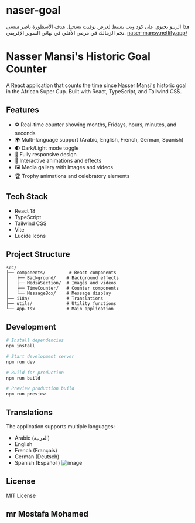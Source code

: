 # naser-goal
هذا الريبو يحتوي على كود ويب بسيط لعرض توقيت تسجيل هدف الأسطورة ناصر منسي نجم الزمالك في مرمى الأهلي في نهائي السوبر الإفريقي.
[naser-mansy.netlify.app/
](https://naser-mansy.netlify.app/)


# Nasser Mansi's Historic Goal Counter

A React application that counts the time since Nasser Mansi's historic goal in the African Super Cup. Built with React, TypeScript, and Tailwind CSS.

## Features

- ⚽ Real-time counter showing months, Fridays, hours, minutes, and seconds
- 🌍 Multi-language support (Arabic, English, French, German, Spanish)
- 🌓 Dark/Light mode toggle
- 📱 Fully responsive design
- 🎉 Interactive animations and effects
- 🖼️ Media gallery with images and videos
- 🏆 Trophy animations and celebratory elements

## Tech Stack

- React 18
- TypeScript
- Tailwind CSS
- Vite
- Lucide Icons

## Project Structure

```
src/
├── components/         # React components
│   ├── Background/    # Background effects
│   ├── MediaSection/  # Images and videos
│   ├── TimeCounter/   # Counter components
│   └── MessageBox/    # Message display
├── i18n/              # Translations
├── utils/             # Utility functions
└── App.tsx            # Main application
```

## Development

```bash
# Install dependencies
npm install

# Start development server
npm run dev

# Build for production
npm run build

# Preview production build
npm run preview
```

## Translations

The application supports multiple languages:
- Arabic (العربية)
- English
- French (Français)
- German (Deutsch)
- Spanish (Español
)
![image](https://github.com/user-attachments/assets/5bde8cf8-32f2-4f87-9172-3741df47af85)

## License

MIT License

## mr Mostafa Mohamed 
